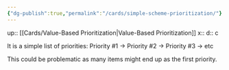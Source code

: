 ```yaml
---
{"dg-publish":true,"permalink":"/cards/simple-scheme-prioritization/"}
---
```


up:: [[Cards/Value-Based Prioritization\|Value-Based Prioritization]] 
x:: 
d:: c

It is a simple list of priorities:
Priority #1 -> Priority #2 -> Priority #3 -> etc

This could be problematic as many items might end up as the first priority. 